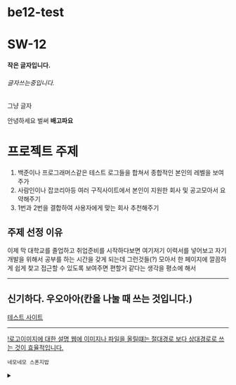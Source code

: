 # be12-test
# SW-12
#### 작은 글자입니다.
###### 글자쓰는중입니다.

그냥 글자

안녕하세요 벌써 **배고파요**

# 프로젝트 주제

1. 백준이나 프로그래머스같은 테스트 로그들을 합쳐서 종합적인 본인의 레벨을 보여주가
2. 사람인이나 잡코리아등 여러 구직사이트에서 본인이 지원한 회사 및 공고모아서 요약해주기
3. 1번과 2번을 결합하여 사용자에게 맞는 회사 추천해주기

## 주제 선정 이유
이제 막 대학교를 졸업하고 취업준비를 시작하다보면 여기저기 이력서를 넣어보고 자기개발을 위해서 공부를 하는 시간을 갖게 되는데 그런것들(?) 모아서 한 페이지에 깔끔하게 쉽게 찾고 접근할 수 있도록 보여주면 편할거 같다는 생각을 평소에 해서


----------


신기하다. 우오아아(칸을 나눌 때 쓰는 것입니다.)
---------

[테스트 사이트](www.naver.com)

---
[!로고이미지에 대한 설명 웹에 이미지나 파일을 올릴떄는 절대경로 보다 상대경로로 쓰는 것이 효율적입니다.](이미지)

`네모네모 스폰지밥`


<details>
<summary></summary>
1. 백준이나 프로그래머스같은 테스트 로그들을 합쳐서 종합적인 본인의 레벨을 보여주가
2. 사람인이나 잡코리아등 여러 구직사이트에서 본인이 지원한 회사 및 공고모아서 요약해주기
3. 1번과 2번을 결합하여 사용자에게 맞는 회사 추천해주기
<details>





